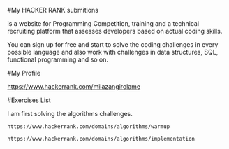 #My HACKER RANK submitions

is a website for Programming Competition, training and a technical recruiting platform that assesses developers based on actual coding skills.

You can sign up for free and start to solve the coding challenges in every possible language and also work with challenges in data structures, SQL, functional programming and so on.

#My Profile

https://www.hackerrank.com/milazangirolame

#Exercises List

I am first solving the algorithms challenges.

```WarmUp
https://www.hackerrank.com/domains/algorithms/warmup
```

```Implementation
https://www.hackerrank.com/domains/algorithms/implementation
```
